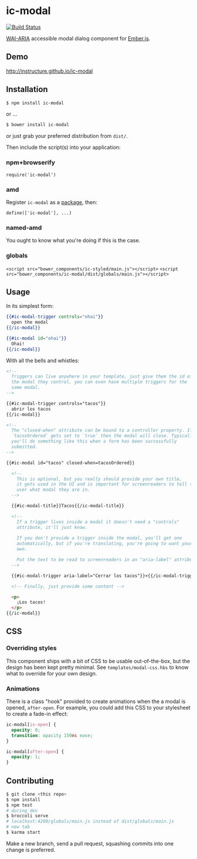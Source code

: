 ic-modal
========

[![Build Status](https://travis-ci.org/instructure/ic-modal.png?branch=master)](https://travis-ci.org/instructure/ic-modal)

[WAI-ARIA][wai-aria] accessible modal dialog component for [Ember.js][ember].

Demo
----

http://instructure.github.io/ic-modal

Installation
------------

```sh
$ npm install ic-modal
```

or ...

```sh
$ bower install ic-modal
```

or just grab your preferred distribution from `dist/`.

Then include the script(s) into your application:

### npm+browserify

`require('ic-modal')`

### amd

Register `ic-modal` as a [package][rjspackage], then:

`define(['ic-modal'], ...)`

### named-amd

You ought to know what you're doing if this is the case.

### globals

`<script src="bower_components/ic-styled/main.js"></script>`
`<script src="bower_components/ic-modal/dist/globals/main.js"></script>`

Usage
-----

In its simplest form:

```handlebars
{{#ic-modal-trigger controls="ohai"}}
  open the modal
{{/ic-modal}}

{{#ic-modal id="ohai"}}
  Ohai!
{{/ic-modal}}
```

With all the bells and whistles:

```html
<!--
  Triggers can live anywhere in your template, just give them the id of
  the modal they control, you can even have multiple triggers for the
  same modal.
-->

{{#ic-modal-trigger controls="tacos"}}
  abrir los tacos
{{/ic-modal}}

<!--
  The "closed-when" attribute can be bound to a controller property. If
  `tacosOrdered` gets set to `true` then the modal will close. Typically
  you'll do something like this when a form has been successfully
  submitted.
-->

{{#ic-modal id="tacos" closed-when=tacosOrdered}}

  <!-- 
    This is optional, but you really should provide your own title,
    it gets used in the UI and is important for screenreaders to tell the
    user what modal they are in.
  -->

  {{#ic-modal-title}}Tacos{{/ic-modal-title}}

  <!--
    If a trigger lives inside a modal it doesn't need a "controls"
    attribute, it'll just know.
    
    If you don't provide a trigger inside the modal, you'll get one
    automatically, but if you're translating, you're going to want your
    own.

    Put the text to be read to screenreaders in an "aria-label" attribute
  -->

  {{#ic-modal-trigger aria-label="Cerrar los tacos"}}×{{/ic-modal-trigger}}

  <!-- Finally, just provide some content -->

  <p>
    ¡Los tacos!
  </p>
{{/ic-modal}}
```

CSS
---

### Overriding styles

This component ships with a bit of CSS to be usable out-of-the-box, but
the design has been kept pretty minimal. See `templates/modal-css.hbs`
to know what to override for your own design.

### Animations

There is a class "hook" provided to create animations when the a modal
is opened, `after-open`. For example, you could add this CSS to your
stylesheet to create a fade-in effect:

```css
ic-modal[is-open] {
  opacity: 0;
  transition: opacity 150ms ease;
}

ic-modal[after-open] {
  opacity: 1;
}
```

Contributing
------------

```sh
$ git clone <this repo>
$ npm install
$ npm test
# during dev
$ broccoli serve
# localhost:4200/globals/main.js instead of dist/globals/main.js
# new tab
$ karma start
```

Make a new branch, send a pull request, squashing commits into one
change is preferred.

  [rjspackage]:http://requirejs.org/docs/api.html#packages
  [ember]:http://emberjs.com
  [wai-aria]:http://www.w3.org/TR/wai-aria/roles#dialog

